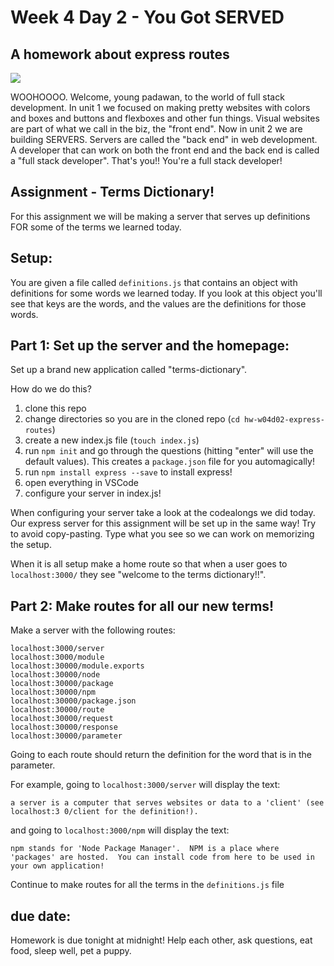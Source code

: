 # Week 4 Day 2 - You Got SERVED
## A homework about express routes

![](https://media.giphy.com/media/1Ju5mGZlWAqek/giphy.gif)


WOOHOOOO. Welcome, young padawan, to the world of full stack development. In unit 1 we focused on making pretty websites with colors and boxes and buttons and flexboxes and other fun things. Visual websites are part of what we call in the biz, the "front end". Now in unit 2 we are building SERVERS.  Servers are called the "back end" in web development.  A developer that can work on both the front end and the back end is called a "full stack developer". That's you!!  You're a full stack developer!


## Assignment - Terms Dictionary!
For this assignment we will be making a server that serves up definitions FOR some of the terms we learned today.

## Setup:
You are given a file called `definitions.js` that contains an object with definitions for some words we learned today. If you look at this object you'll see that keys are the words, and the values are the definitions for those words.

## Part 1: Set up the server and the homepage:

Set up a brand new application called "terms-dictionary".

How do we do this?
1. clone this repo
2. change directories so you are in the cloned repo (`cd hw-w04d02-express-routes`)
3. create a new index.js file (`touch index.js`)
4. run `npm init` and go through the questions (hitting "enter" will use the default values).  This creates a `package.json` file for you automagically!
5. run `npm install express --save` to install express!
6. open everything in VSCode
7. configure your server in index.js!

When configuring your server take a look at the codealongs we did today.  Our express server for this assignment will be set up in the same way!  Try to avoid copy-pasting.  Type what you see so we can work on memorizing the setup.

When it is all setup make a home route so that when a user goes to `localhost:3000/` they see "welcome to the terms dictionary!!".

## Part 2:  Make routes for all our new terms!

Make a server with the following routes:
```
localhost:3000/server
localhost:3000/module
localhost:30000/module.exports
localhost:30000/node
localhost:30000/package
localhost:30000/npm
localhost:30000/package.json
localhost:30000/route
localhost:30000/request
localhost:30000/response
localhost:30000/parameter
```

Going to each route should return the definition for the word that is in the parameter.

For example, going to `localhost:3000/server` will display the text:
```
a server is a computer that serves websites or data to a 'client' (see localhost:3 0/client for the definition!).
```

and going to `localhost:3000/npm` will display the text:
```
npm stands for 'Node Package Manager'.  NPM is a place where 'packages' are hosted.  You can install code from here to be used in your own application!
```

Continue to make routes for all the terms in the `definitions.js` file


## due date:
Homework is due tonight at midnight!  Help each other, ask questions, eat food, sleep well, pet a puppy.
